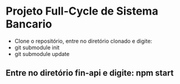 <h1>Projeto Full-Cycle de Sistema Bancario</h1>

- Clone o repositório, entre no diretório clonado e digite:
- git submodule init
- git submodule update

<h2>Entre no diretório fin-api e digite: npm start</h2>

